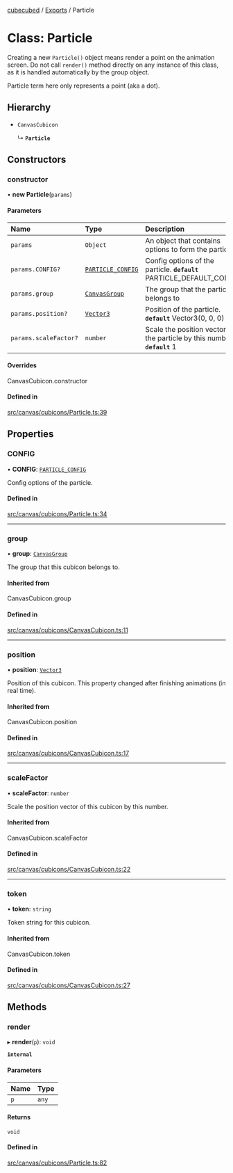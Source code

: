 [cubecubed](/reference/README.md) / [Exports](/reference/modules.md) / Particle

# Class: Particle

Creating a new `Particle()` object means render a point
on the animation screen. Do not call `render()` method
directly on any instance of this class, as it is handled
automatically by the group object.

Particle term here only represents a point (aka a dot).

## Hierarchy

- `CanvasCubicon`

  ↳ **`Particle`**

## Constructors

### constructor

• **new Particle**(`params`)

#### Parameters

| Name | Type | Description |
| :------ | :------ | :------ |
| `params` | `Object` | An object that contains options to form the particle. |
| `params.CONFIG?` | [`PARTICLE_CONFIG`](/reference/interfaces/PARTICLE_CONFIG.md) | Config options of the particle.  **`default`** PARTICLE_DEFAULT_CONFIG |
| `params.group` | [`CanvasGroup`](/reference/classes/CanvasGroup.md) | The group that the particle belongs to |
| `params.position?` | [`Vector3`](/reference/classes/Vector3.md) | Position of the particle.  **`default`** Vector3(0, 0, 0) |
| `params.scaleFactor?` | `number` | Scale the position vector of the particle by this number.  **`default`** 1 |

#### Overrides

CanvasCubicon.constructor

#### Defined in

[src/canvas/cubicons/Particle.ts:39](https://github.com/imaphatduc/cubecubed/blob/1d9e38f/src/canvas/cubicons/Particle.ts#L39)

## Properties

### CONFIG

• **CONFIG**: [`PARTICLE_CONFIG`](/reference/interfaces/PARTICLE_CONFIG.md)

Config options of the particle.

#### Defined in

[src/canvas/cubicons/Particle.ts:34](https://github.com/imaphatduc/cubecubed/blob/1d9e38f/src/canvas/cubicons/Particle.ts#L34)

___

### group

• **group**: [`CanvasGroup`](/reference/classes/CanvasGroup.md)

The group that this cubicon belongs to.

#### Inherited from

CanvasCubicon.group

#### Defined in

[src/canvas/cubicons/CanvasCubicon.ts:11](https://github.com/imaphatduc/cubecubed/blob/1d9e38f/src/canvas/cubicons/CanvasCubicon.ts#L11)

___

### position

• **position**: [`Vector3`](/reference/classes/Vector3.md)

Position of this cubicon.
This property changed after finishing animations (in real time).

#### Inherited from

CanvasCubicon.position

#### Defined in

[src/canvas/cubicons/CanvasCubicon.ts:17](https://github.com/imaphatduc/cubecubed/blob/1d9e38f/src/canvas/cubicons/CanvasCubicon.ts#L17)

___

### scaleFactor

• **scaleFactor**: `number`

Scale the position vector of this cubicon by this number.

#### Inherited from

CanvasCubicon.scaleFactor

#### Defined in

[src/canvas/cubicons/CanvasCubicon.ts:22](https://github.com/imaphatduc/cubecubed/blob/1d9e38f/src/canvas/cubicons/CanvasCubicon.ts#L22)

___

### token

• **token**: `string`

Token string for this cubicon.

#### Inherited from

CanvasCubicon.token

#### Defined in

[src/canvas/cubicons/CanvasCubicon.ts:27](https://github.com/imaphatduc/cubecubed/blob/1d9e38f/src/canvas/cubicons/CanvasCubicon.ts#L27)

## Methods

### render

▸ **render**(`p`): `void`

**`internal`**

#### Parameters

| Name | Type |
| :------ | :------ |
| `p` | `any` |

#### Returns

`void`

#### Defined in

[src/canvas/cubicons/Particle.ts:82](https://github.com/imaphatduc/cubecubed/blob/1d9e38f/src/canvas/cubicons/Particle.ts#L82)
